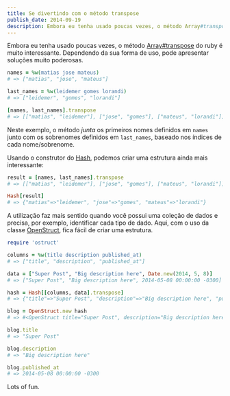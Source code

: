 ```yaml
---
title: Se divertindo com o método transpose
publish_date: 2014-09-19
description: Embora eu tenha usado poucas vezes, o método Array#transpose do ruby é muito interessante. Dependendo da sua forma de uso, pode apresentar soluções muito poderosas.
---
```


Embora eu tenha usado poucas vezes, o método
[Array#transpose](http://http://www.ruby-doc.org/core-2.1.2/Array.html#method-i-transpose)
do ruby é muito interessante. Dependendo da sua forma de uso, pode apresentar
soluções muito poderosas.

```ruby
names = %w(matias jose mateus)
# => ["matias", "jose", "mateus"]

last_names = %w(leidemer gomes lorandi)
# => ["leidemer", "gomes", "lorandi"]

[names, last_names].transpose
# => [["matias", "leidemer"], ["jose", "gomes"], ["mateus", "lorandi"]]
```

Neste exemplo, o método _junta_ os primeiros nomes definidos em `names` junto
com os sobrenomes definidos em `last_names`, baseado nos índices de cada
nome/sobrenome.

Usando o construtor do
[Hash](http://www.ruby-doc.org/core-2.1.2/Hash.html#method-c-5B-5D), podemos
criar uma estrutura ainda mais interessante:

```ruby
result = [names, last_names].transpose
# => [["matias", "leidemer"], ["jose", "gomes"], ["mateus", "lorandi"]]

Hash[result]
# => {"matias"=>"leidemer", "jose"=>"gomes", "mateus"=>"lorandi"}
```

A utilização faz mais sentido quando você possui uma coleção de dados e precisa,
por exemplo, identificar cada tipo de dado. Aqui, com o uso da classe
[OpenStruct](http://www.ruby-doc.org/stdlib-2.0/libdoc/ostruct/rdoc/OpenStruct.html),
fica fácil de criar uma estrutura.

```ruby
require 'ostruct'

columns = %w(title description published_at)
# => ["title", "description", "published_at"]

data = ["Super Post", "Big description here", Date.new(2014, 5, 8)]
# => ["Super Post", "Big description here", 2014-05-08 00:00:00 -0300]

hash = Hash[[columns, data].transpose]
# => {"title"=>"Super Post", "description"=>"Big description here", "published_at"=>2014-05-08 00:00:00 -0300}

blog = OpenStruct.new hash
# => #<OpenStruct title="Super Post", description="Big description here", published_at=2014-05-08 00:00:00 -0300>

blog.title
# => "Super Post"

blog.description
# => "Big description here"

blog.published_at
# => 2014-05-08 00:00:00 -0300
```

Lots of fun.

